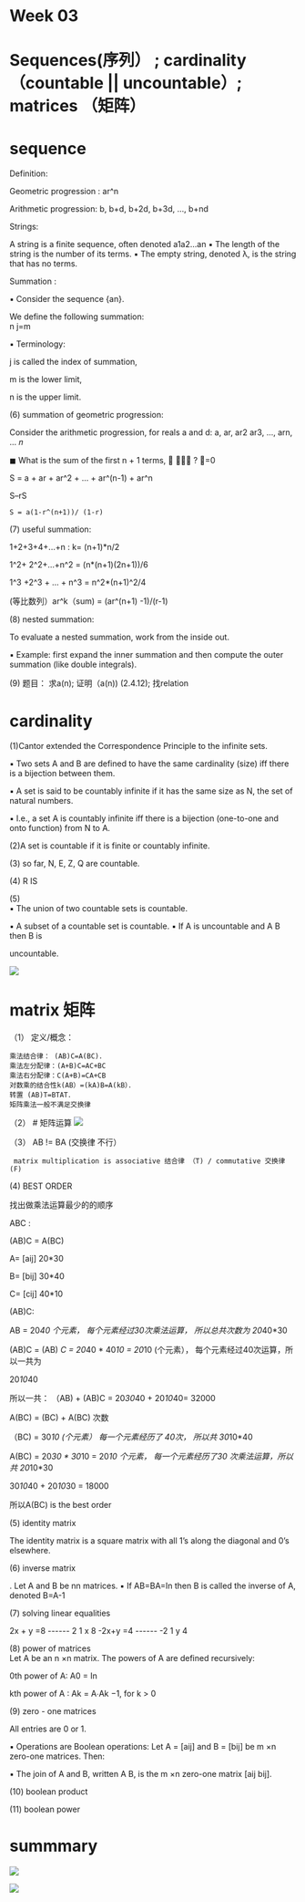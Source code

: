 # Week 03 

# Sequences(序列）  ; cardinality（countable || uncountable）; matrices （矩阵）

# sequence 

Definition:

Geometric progression : ar^n

Arithmetic progression:  b, b+d, b+2d, b+3d,  …, b+nd

Strings:

A string is a finite sequence, often denoted a1a2...an
▪ The length of the string is the number of its terms.
▪ The empty string, denoted λ, is the string that has no terms. 
					
Summation :

▪ Consider the sequence {an}.

We define the following summation:					
  n j=m					
  
▪ Terminology:

  j is called the index of summation,

  m is the lower limit, 

  n is the upper limit. 
  
(6) summation of geometric  progression:
			
  Consider the arithmetic progression, for reals a and d: a, ar, ar2 ar3, ..., arn, ... 𝑛
					
  ◼ What is the sum of the first n + 1 terms, ෍ 𝑎𝑟𝑗 ? 𝑗=0
					
  S = a + ar + ar^2 + ... + ar^(n-1) + ar^n
					
  S–rS 		
  
	S = a(1-r^(n+1))/ (1-r)



(7)  useful summation:

  1+2+3+4+...+n :  k= (n+1)*n/2

  1^2+ 2^2+...+n^2 =  (n*(n+1)(2n+1))/6

  1^3 +2^3 + … + n^3 = n^2*(n+1)^2/4

  (等比数列）ar^k（sum) =  (ar^(n+1) -1)/(r-1)


(8) 	nested summation:	

To evaluate a nested summation, work from the inside out.					

▪ Example: first expand the inner summation and then compute the outer summation (like double integrals). 
				
		
(9) 题目： 求a(n); 证明（a(n)) (2.4.12);  找relation	

# cardinality 

(1)Cantor extended the Correspondence Principle to the infinite sets.

▪ Two sets A and B are defined to have the same cardinality (size) iff there is a bijection between them.

▪ A set is said to be countably infinite if it has the same size as N, the set of natural numbers.

▪ I.e., a set A is countably infinite iff there is a bijection (one-to-one and onto function) from N to A.

(2)A set is countable if it is finite or countably infinite. 

(3) so far, N, E, Z,  Q are countable.

(4) R IS

(5) 	
▪ The union of two countable sets is countable.
					
▪ A subset of a countable set is countable. ▪ If A is uncountable and A B then B is
					
uncountable. 

![](https://github.com/linbearababy/Discrete-structures-in-Computer-Science/blob/master/PICTURE/%E5%B1%8F%E5%B9%95%E5%BF%AB%E7%85%A7%202019-05-29%2000.15.34.png)


# matrix 矩阵

（1） 定义/概念： 

	乘法结合律： (AB)C=A(BC)．
	乘法左分配律：(A+B)C=AC+BC  
	乘法右分配律：C(A+B)=CA+CB  
	对数乘的结合性k(AB）=(kA)B=A(kB）．
	转置 (AB)T=BTAT．
	矩阵乘法一般不满足交换律 
	
（2） # 矩阵运算
![](https://github.com/linbearababy/Discrete-structures-in-Computer-Science/blob/master/PICTURE/%E5%B1%8F%E5%B9%95%E5%BF%AB%E7%85%A7%202019-05-30%2010.56.07.png)

（3） AB != BA (交换律 不行）

     matrix multiplication is associative 结合律 （T) / commutative 交换律(F) 
     
(4)  BEST ORDER

找出做乘法运算最少的的顺序

ABC :

(AB)C = A(BC)

A= [aij] 20*30

B= [bij] 30*40

C= [cij] 40*10

(AB)C:

AB = 20*40 个元素， 每个元素经过30次乘法运算， 所以总共次数为 20*40*30

(AB)C = (AB) *C = 20*40 * 40*10 = 20*10 (个元素）， 每个元素经过40次运算，所以一共为

20*10*40 

所以一共：
（AB) + (AB)C = 20*30*40 + 20*10*40= 32000


A(BC) =  (BC) + A(BC) 次数

（BC) = 30*10 (个元素） 每一个元素经历了 40次， 所以共 30*10*40

A(BC) = 20*30 * 30*10 = 20*10 个元素， 每一个元素经历了30 次乘法运算，所以共 20*10*30

30*10*40 + 20*10*30 = 18000 

所以A(BC) is the best order

(5) identity matrix	

The identity matrix is a square matrix with all 1’s along the diagonal and 0’s elsewhere. 

(6) inverse matrix	

. Let A and B be nn matrices.
▪ If AB=BA=In then B is called the inverse of A,					
denoted B=A-1
					
(7)  solving linear equalities
 
2x + y =8    ------       2 1           x        8
-2x+y =4     ------       -2 1         y         4

(8) power of matrices		
Let A be an n ×n matrix. The powers of A are defined recursively:				

0th power of A: A0 = In 
				
kth power of A : Ak = A∙Ak −1, for k > 0
				
(9) zero - one matrices
						
All entries are 0 or 1.				
						
▪ Operations are Boolean operations: Let A = [aij] and B = [bij] be m ×n zero-one matrices. Then:
						
▪ The join of A and B, written A B, is the m ×n zero-one matrix [aij bij]. 
								
(10) boolean product

(11) boolean power


# summmary

![](https://github.com/linbearababy/Discrete-structures-in-Computer-Science/blob/master/PICTURE/IMG_7101.jpg)

![](https://github.com/linbearababy/Discrete-structures-in-Computer-Science/blob/master/PICTURE/IMG_7103.jpg)
